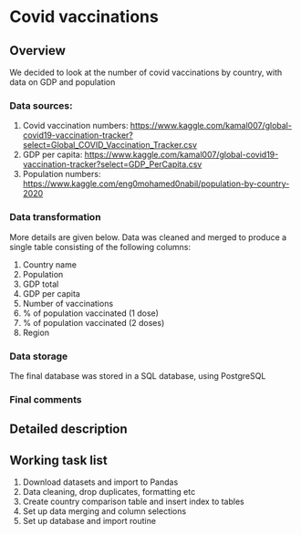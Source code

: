 # Covid vaccinations

## Overview
We decided to look at the number of covid vaccinations by country, with data on GDP and population

### Data sources:
1. Covid vaccination numbers: https://www.kaggle.com/kamal007/global-covid19-vaccination-tracker?select=Global_COVID_Vaccination_Tracker.csv
2. GDP per capita: https://www.kaggle.com/kamal007/global-covid19-vaccination-tracker?select=GDP_PerCapita.csv
3. Population numbers: https://www.kaggle.com/eng0mohamed0nabil/population-by-country-2020

### Data transformation
More details are given below. Data was cleaned and merged to produce a single table consisting of the following columns:
1. Country name
2. Population
3. GDP total
4. GDP per capita
5. Number of vaccinations
6. % of population vaccinated (1 dose)
7. % of population vaccinated (2 doses)
8. Region

### Data storage
The final database was stored in a SQL database, using PostgreSQL

### Final comments

## Detailed description

## Working task list
1. Download datasets and import to Pandas
2. Data cleaning, drop duplicates, formatting etc
3. Create country comparison table and insert index to tables
4. Set up data merging and column selections
5. Set up database and import routine
